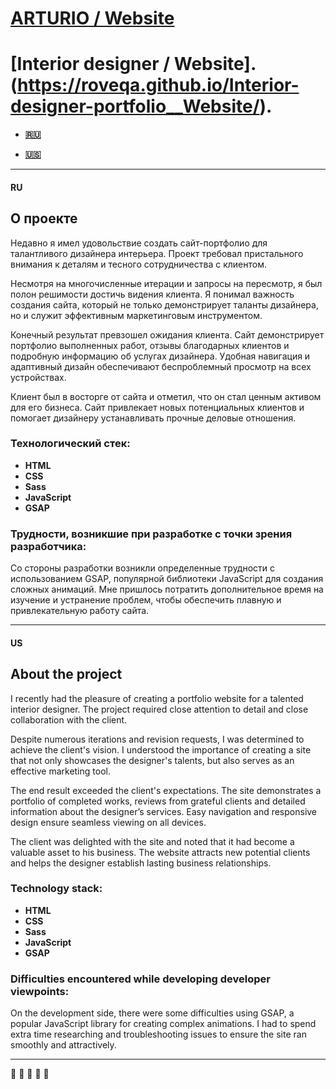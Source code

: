 # [ARTURIO / Website](https://roveqa.github.io/ARTURIO/)
# [Interior designer / Website].(https://roveqa.github.io/Interior-designer-portfolio__Website/).

+ **[:ru:](#ru)**

+ **[:us:](#us)**
___
#### RU
## О проекте
Недавно я имел удовольствие создать сайт-портфолио для талантливого дизайнера интерьера. Проект требовал пристального внимания к деталям и тесного сотрудничества с клиентом.

Несмотря на многочисленные итерации и запросы на пересмотр, я был полон решимости достичь видения клиента. Я понимал важность создания сайта, который не только демонстрирует таланты дизайнера, но и служит эффективным маркетинговым инструментом.

Конечный результат превзошел ожидания клиента. Сайт демонстрирует портфолио выполненных работ, отзывы благодарных клиентов и подробную информацию об услугах дизайнера. Удобная навигация и адаптивный дизайн обеспечивают беспроблемный просмотр на всех устройствах.

Клиент был в восторге от сайта и отметил, что он стал ценным активом для его бизнеса. Сайт привлекает новых потенциальных клиентов и помогает дизайнеру устанавливать прочные деловые отношения.

### **Технологический стек:**

 + **HTML**
 + **CSS**
 + **Sass**
 + **JavaScript**
 + **GSAP**

### **Трудности, возникшие при разработке с точки зрения разработчика:**

Cо стороны разработки возникли определенные трудности с использованием GSAP, популярной библиотеки JavaScript для создания сложных анимаций. Мне пришлось потратить дополнительное время на изучение и устранение проблем, чтобы обеспечить плавную и привлекательную работу сайта.
___
#### US
## About the project
I recently had the pleasure of creating a portfolio website for a talented interior designer. The project required close attention to detail and close collaboration with the client.

Despite numerous iterations and revision requests, I was determined to achieve the client's vision. I understood the importance of creating a site that not only showcases the designer's talents, but also serves as an effective marketing tool.

The end result exceeded the client's expectations. The site demonstrates a portfolio of completed works, reviews from grateful clients and detailed information about the designer’s services. Easy navigation and responsive design ensure seamless viewing on all devices.

The client was delighted with the site and noted that it had become a valuable asset to his business. The website attracts new potential clients and helps the designer establish lasting business relationships.

### **Technology stack:**

 + **HTML**
 + **CSS**
 + **Sass**
 + **JavaScript**
 + **GSAP**

### **Difficulties encountered while developing developer viewpoints:**

On the development side, there were some difficulties using GSAP, a popular JavaScript library for creating complex animations. I had to spend extra time researching and troubleshooting issues to ensure the site ran smoothly and attractively.

___
:fried_shrimp: :fried_shrimp: :fried_shrimp: :fried_shrimp: :fried_shrimp:
